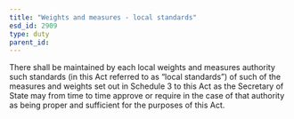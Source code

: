 ```yaml
---
title: "Weights and measures - local standards"
esd_id: 2909
type: duty
parent_id:  
---
```


There shall be maintained by each local weights and measures authority such standards (in this Act referred to as “local standards”) of such of the measures and weights set out in Schedule 3 to this Act as the Secretary of State may from time to time approve or require in the case of that authority as being proper and sufficient for the purposes of this Act.

